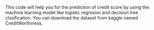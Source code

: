 This code will help you for the prediction of credit score by using the machine learning model like logistic regrssion and decision tree clssification.
You can download the dataset from kaggle named CreditWorthiness.
